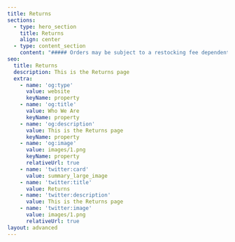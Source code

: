 ```yaml
---
title: Returns
sections:
  - type: hero_section
    title: Returns
    align: center
  - type: content_section
    content: "##### Orders may be subject to a restocking fee dependent on our manufacturer’s policies. Because of our great relationships with our manufacturers, most returns are handled without incurring any fees.\n\n##### Please ask for details before purchasing and we will be happy to help. If you need to return an item, please email us at\_returns@alpine.supply\_and we promise to make things right.\n"
seo:
  title: Returns
  description: This is the Returns page
  extra:
    - name: 'og:type'
      value: website
      keyName: property
    - name: 'og:title'
      value: Who We Are
      keyName: property
    - name: 'og:description'
      value: This is the Returns page
      keyName: property
    - name: 'og:image'
      value: images/1.png
      keyName: property
      relativeUrl: true
    - name: 'twitter:card'
      value: summary_large_image
    - name: 'twitter:title'
      value: Returns
    - name: 'twitter:description'
      value: This is the Returns page
    - name: 'twitter:image'
      value: images/1.png
      relativeUrl: true
layout: advanced
---
```

